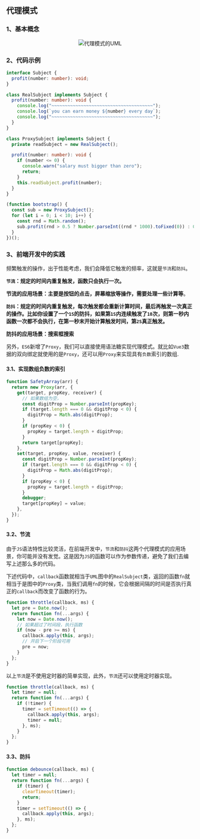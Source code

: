 ## 代理模式

### 1、基本概念

<div align="center">
  <img :src="$withBase('/design-pattern/proxy-pattern.png')" alt="代理模式的UML" />
</div>

### 2、代码示例

```ts
interface Subject {
  profit(number: number): void;
}

class RealSubject implements Subject {
  profit(number: number): void {
    console.log("~~~~~~~~~~~~~~~~~~~~~~~~~~~~~~~~~~~~~~");
    console.log(`you can earn money ${number} every day`);
    console.log("~~~~~~~~~~~~~~~~~~~~~~~~~~~~~~~~~~~~~~");
  }
}

class ProxySubject implements Subject {
  private readSubject = new RealSubject();

  profit(number: number): void {
    if (number <= 0) {
      console.warn("salary must bigger than zero");
      return;
    }
    this.readSubject.profit(number);
  }
}

(function bootstrap() {
  const sub = new ProxySubject();
  for (let i = 0; i < 10; i++) {
    const rnd = Math.random();
    sub.profit(rnd > 0.5 ? Number.parseInt((rnd * 1000).toFixed(0)) : 0);
  }
})();
```

### 3、前端开发中的实践

频繁触发的操作，出于性能考虑，我们会降低它触发的频率，这就是`节流`和`防抖`。

**`节流`：规定的时间内重复触发，函数只会执行一次。**

**节流的应用场景：主要是按钮的点击，屏幕缩放等操作，需要处理一些计算等**。

**`防抖`：规定的时间内重复触发，每次触发都会重新计算时间，最后再触发一次真正的操作。比如你设置了一个`1S`的防抖，如果第`1S`内连续触发了`10`次，则第一秒内函数一次都不会执行，在第一秒末开始计算触发时间，第`2S`真正触发。**

**防抖的应用场景：搜索框搜索**

另外，`ES6`新增了`Proxy`，我们可以直接使用语法糖实现代理模式。就比如`Vue3`数据的双向绑定就使用的是`Proxy`，还可以用`Proxy`来实现具有`负数`索引的数组.

#### 3.1、实现数组负数的索引

```js
function SafetyArray(arr) {
  return new Proxy(arr, {
    get(target, propKey, receiver) {
      // 如果数组为空，
      const digitProp = Number.parseInt(propKey);
      if (target.length === 0 && digitProp < 0) {
        digitProp = Math.abs(digitProp);
      }
      if (propKey < 0) {
        propKey = target.length + digitProp;
      }
      return target[propKey];
    },
    set(target, propKey, value, receiver) {
      const digitProp = Number.parseInt(propKey);
      if (target.length === 0 && digitProp < 0) {
        digitProp = Math.abs(digitProp);
      }
      if (propKey < 0) {
        propKey = target.length + digitProp;
      }
      debugger;
      target[propKey] = value;
    },
  });
}
```

#### 3.2、节流

由于`JS`语法特性比较灵活，在前端开发中，`节流`和`防抖`这两个代理模式的应用场景，你可能并没有发觉。这是因为`JS`的函数可以作为参数传递，避免了我们去编写上述那么多的代码。

下述代码中，`callback`函数就相当于`UML`图中的`RealSubject`类，返回的函数`fn`就相当于是图中的`Proxy`类，当我们调用`fn`的时候，它会根据间隔的时间是否执行真正的`callback`而改变了函数的行为。

```js
function throttle(callback, ms) {
  let pre = Date.now();
  return function fn(...args) {
    let now = Date.now();
    // 如果超过了时间段，执行函数
    if (now - pre >= ms) {
      callback.apply(this, args);
      // 开启下一个阶段可用
      pre = now;
    }
  };
}
```

以上`节流`是不使用定时器的简单实现，此外，`节流`还可以使用定时器实现。

```js
function throttle(callback, ms) {
  let timer = null;
  return function fn(...args) {
    if (!timer) {
      timer = setTimeout(() => {
        callback.apply(this, args);
        timer = null;
      }, ms);
    }
  };
}
```

#### 3.3、防抖

```js
function debounce(callback, ms) {
  let timer = null;
  return function fn(...args) {
    if (timer) {
      clearTimeout(timer);
      return;
    }
    timer = setTimeout(() => {
      callback.apply(this, args);
    }, ms);
  };
}
```
